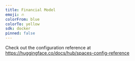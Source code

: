 ```yaml
---
title: Financial Model
emoji: 🔥
colorFrom: blue
colorTo: yellow
sdk: docker
pinned: false
---
```


Check out the configuration reference at https://huggingface.co/docs/hub/spaces-config-reference
